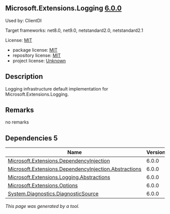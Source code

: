 Microsoft.Extensions.Logging [6.0.0](https://www.nuget.org/packages/Microsoft.Extensions.Logging/6.0.0)
--------------------

Used by: ClientDI

Target frameworks: net8.0, net9.0, netstandard2.0, netstandard2.1

License: [MIT](../../../../licenses/mit) 

- package license: [MIT](https://licenses.nuget.org/MIT) 
- repository license: [MIT](https://github.com/dotnet/runtime) 
- project license: [Unknown](https://dot.net/) 

Description
-----------
Logging infrastructure default implementation for Microsoft.Extensions.Logging.

Remarks
-----------
no remarks


Dependencies 5
-----------

|Name|Version|
|----------|:----|
|[Microsoft.Extensions.DependencyInjection](../../../../packages/nuget.org/microsoft.extensions.dependencyinjection/6.0.0)|6.0.0|
|[Microsoft.Extensions.DependencyInjection.Abstractions](../../../../packages/nuget.org/microsoft.extensions.dependencyinjection.abstractions/6.0.0)|6.0.0|
|[Microsoft.Extensions.Logging.Abstractions](../../../../packages/nuget.org/microsoft.extensions.logging.abstractions/6.0.0)|6.0.0|
|[Microsoft.Extensions.Options](../../../../packages/nuget.org/microsoft.extensions.options/6.0.0)|6.0.0|
|[System.Diagnostics.DiagnosticSource](../../../../packages/nuget.org/system.diagnostics.diagnosticsource/6.0.0)|6.0.0|

*This page was generated by a tool.*